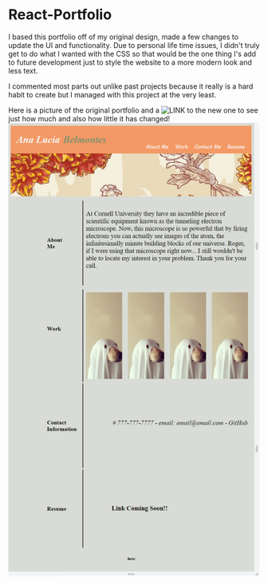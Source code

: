 # React-Portfolio

I based this portfolio off of my original design, made a few changes to update the UI and functionality. Due to personal 
life time issues, I didn't truly get to do what I wanted with the CSS so that would be the one thing I's add to future development
just to style the website to a more modern look and less text.

I commented most parts out unlike past projects because it really is a hard habit to create but I managed with this project at the very least.

Here is a picture of the original portfolio and a ![LINK](https://anlubelni.github.io/React-ALBNPortfolio/) to the new one to see just how much and also how little it has changed! 
![Screenshot](./src/Images/portfolio-screenshot.png)


